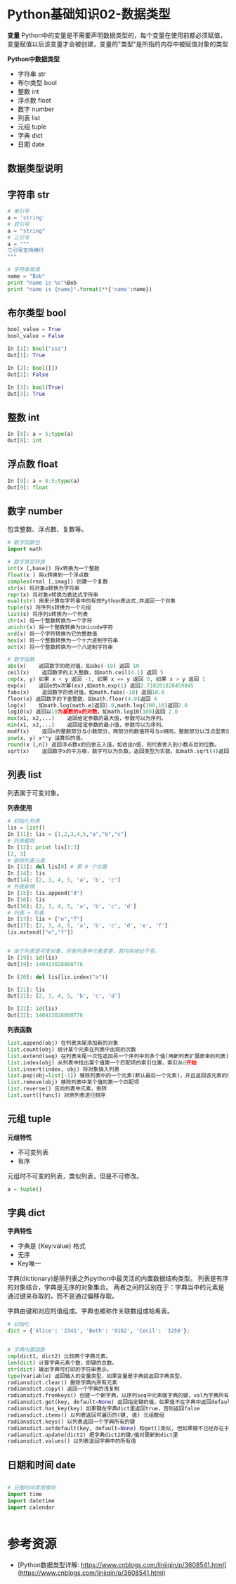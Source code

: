 # Python基础知识02-数据类型


**变量** Python中的变量是不需要声明数据类型的，每个变量在使用前都必须赋值，变量赋值以后该变量才会被创建，变量的"类型"是所指的内存中被赋值对象的类型


**Python中数据类型**
- 字符串 str
- 布尔类型 bool
- 整数 int
- 浮点数 float
- 数字 number
- 列表 list
- 元组 tuple
- 字典 dict
- 日期 date

## 数据类型说明


## 字符串 str

```python
# 单引号
a = 'string'
# 双引号
a = "string"
# 三引号
a = """
三引号支持换行
"""

# 字符串常用
name = "Bob"
print "name is %s"%Bob
print "name is {name}".format(**{'name':name})

```


## 布尔类型 bool

```python
bool_value = True
bool_value = False

In [1]: bool("sss")
Out[1]: True

In [2]: bool([])
Out[2]: False

In [3]: bool(True)
Out[3]: True
```

## 整数 int

```python
In [8]: a = 5;type(a)
Out[8]: int

```
## 浮点数 float
```python
In [9]: a = 0.5;type(a)
Out[9]: float
```

## 数字 number

包含整数、浮点数、复数等。




```python
# 数学函数包
import math 

# 数字类型转换
int(x [,base]) 将x转换为一个整数 
float(x ) 将x转换到一个浮点数 
complex(real [,imag]) 创建一个复数 
str(x) 将对象x转换为字符串 
repr(x) 将对象x转换为表达式字符串 
eval(str) 用来计算在字符串中的有效Python表达式,并返回一个对象 
tuple(s) 将序列s转换为一个元组 
list(s) 将序列s转换为一个列表 
chr(x) 将一个整数转换为一个字符 
unichr(x) 将一个整数转换为Unicode字符 
ord(x) 将一个字符转换为它的整数值 
hex(x) 将一个整数转换为一个十六进制字符串 
oct(x) 将一个整数转换为一个八进制字符串

# 数学函数
abs(x)    返回数字的绝对值，如abs(-10) 返回 10
ceil(x)    返回数字的上入整数，如math.ceil(4.1) 返回 5
cmp(x, y) 如果 x < y 返回 -1, 如果 x == y 返回 0, 如果 x > y 返回 1
exp(x)    返回e的x次幂(ex),如math.exp(1) 返回2.718281828459045
fabs(x)    返回数字的绝对值，如math.fabs(-10) 返回10.0
floor(x) 返回数字的下舍整数，如math.floor(4.9)返回 4
log(x)    如math.log(math.e)返回1.0,math.log(100,10)返回2.0
log10(x) 返回以10为基数的x的对数，如math.log10(100)返回 2.0
max(x1, x2,...)    返回给定参数的最大值，参数可以为序列。
min(x1, x2,...)    返回给定参数的最小值，参数可以为序列。
modf(x)    返回x的整数部分与小数部分，两部分的数值符号与x相同，整数部分以浮点型表示。
pow(x, y) x**y 运算后的值。
round(x [,n]) 返回浮点数x的四舍五入值，如给出n值，则代表舍入到小数点后的位数。
sqrt(x)    返回数字x的平方根，数字可以为负数，返回类型为实数，如math.sqrt(4)返回 2+0j
```

## 列表 list

列表属于可变对象。

**列表使用**
```python
# 初始化列表
lis = list() 
In [11]: lis = [1,2,3,4,5,"a","b","c"]
# 列表截取
In [12]: print lis[1:3]
[2, 3]
# 删除列表元素
In [13]: del lis[0] # 第 0 个位置
In [14]: lis
Out[14]: [2, 3, 4, 5, 'a', 'b', 'c']
# 列表新增
In [15]: lis.append("d")
In [16]: lis
Out[16]: [2, 3, 4, 5, 'a', 'b', 'c', 'd']
# 列表 + 列表
In [17]: lis + ["e","f"] 
Out[17]: [2, 3, 4, 5, 'a', 'b', 'c', 'd', 'e', 'f']
lis.extend(["e","f"])


# 由于列表是可变对象，所有列表中元素变更，其内存地址不变。
In [19]: id(lis)
Out[19]: 140413028860776

In [20]: del lis[lis.index("a")]

In [21]: lis
Out[21]: [2, 3, 4, 5, 'b', 'c', 'd']

In [22]: id(lis)
Out[22]: 140413028860776
```

**列表函数**
```python
list.append(obj) 在列表末尾添加新的对象
list.count(obj) 统计某个元素在列表中出现的次数
list.extend(seq) 在列表末尾一次性追加另一个序列中的多个值(用新列表扩展原来的列表)
list.index(obj) 从列表中找出某个值第一个匹配项的索引位置，索引从0开始
list.insert(index, obj) 将对象插入列表
list.pop(obj=list[-1]) 移除列表中的一个元素(默认最后一个元素)，并且返回该元素的值
list.remove(obj) 移除列表中某个值的第一个匹配项
list.reverse() 反向列表中元素，倒转
list.sort([func]) 对原列表进行排序
```

## 元组 tuple

**元组特性**
- 不可变列表
- 有序

元组时不可变的列表，类似列表，但是不可修改。
```python
a = tuple()
```
## 字典 dict


**字典特性**
- 字典是 {Key:value} 格式
- 无序
- Key唯一

字典(dictionary)是除列表之外python中最灵活的内置数据结构类型。
列表是有序的对象结合，字典是无序的对象集合。
两者之间的区别在于：字典当中的元素是通过键来存取的，而不是通过偏移存取。

字典由键和对应的值组成。字典也被称作关联数组或哈希表。
```python
# 初始化
dict = {'Alice': '2341', 'Beth': '9102', 'Cecil': '3258'};


# 字典内置函数
cmp(dict1, dict2) 比较两个字典元素。
len(dict) 计算字典元素个数，即键的总数。
str(dict) 输出字典可打印的字符串表示。
type(variable) 返回输入的变量类型，如果变量是字典就返回字典类型。
radiansdict.clear() 删除字典内所有元素
radiansdict.copy() 返回一个字典的浅复制
radiansdict.fromkeys() 创建一个新字典，以序列seq中元素做字典的键，val为字典所有键对应的初始值
radiansdict.get(key, default=None) 返回指定键的值，如果值不在字典中返回default值
radiansdict.has_key(key) 如果键在字典dict里返回true，否则返回false
radiansdict.items() 以列表返回可遍历的(键, 值) 元组数组
radiansdict.keys() 以列表返回一个字典所有的键
radiansdict.setdefault(key, default=None) 和get()类似, 但如果键不已经存在于字典中，将会添加键并将值设为default
radiansdict.update(dict2) 把字典dict2的键/值对更新到dict里
radiansdict.values() 以列表返回字典中的所有值
```



## 日期和时间 date


```python

# 日期时间常用模块
import time
import datetime
import calendar



```

# 参考资源


- [Python数据类型详解: https://www.cnblogs.com/linjiqin/p/3608541.html](https://www.cnblogs.com/linjiqin/p/3608541.html)




